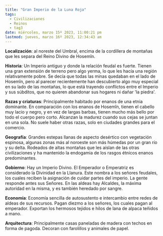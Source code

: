 ```yaml
---
title: "Gran Imperio de la Luna Roja"
tags:
  - Civilizaciones
  - Reinos
  - tag3
date: miércoles, marzo 15º 2023, 11:00:21 pm
lastmod: jueves, marzo 16º 2023, 12:34:43 am
---
```


**Localización**: al noreste del Umbral, encima de la cordillera de montañas que les separa del Reino Divino de Hosemîn.

**Historia**: Un Imperio antiguo y donde la relación feudal es fuerte. Tienen una gran extensión de terreno pero algo yerma, lo que les hacía una región relativamente pobre. Se decía que todas las minas quedaban en el lado de Hosemîn, pero al parecer recientemente han descubierto algo muy especial en su lado de las montañas, lo que está trayendo conflictos entre el Imperio y sus súbditos, que no quieren abandonar sus hogares ni dañar 'la piedra'.

**Razas y criaturas**: Principalmente habitado por enanos de una etnia dominante. En comparación con los enanos de Hosemîn, tienen el cabello muy lacio y negro, y en vez de largas barbas, tienen mucho más bello por todo el cuerpo pero corto. Alcanzan la madurez cuando sus cejas se juntan en una sola. No suele haber otras razas, solo en ciudades grandes para el comercio.

**Geografía**: Grandes estepas llanas de aspecto desértico con vegetación espinosa, algunas zonas más al noroeste son más húmedas por un gran río y su delta. Rodeados de altas montañas que les aíslan de las otras civilizaciones y ha mantenido la endogamia de los rasgos étnicos enanos predominantes.

**Gobierno**: Hay un Imperio Divino. El Emperador o Emperatriz es considerado la Divinidad en la Llanura. Este nombra a los señores feudales, los cuales reciben la asignación de cuidar partes del imperio. La gente responde antes sus Señores. En las aldeas hay Alcaldes, la máxima autoridad en la misma, y es también heredado por sangre.

**Economía**: Economía sencilla de autosustento e intercambio entre redes de aldeas de sus recursos. Pagan diezmo a los señores, los cuales pagan al emperador. Exportan los hermosos tejidos e hilos de lana de alpaca teñidos a mano.

**Arquitectura**: Principalmente casas paneladas de madera con techos en forma de pagoda. Decoran con farolillos y animales de papel.